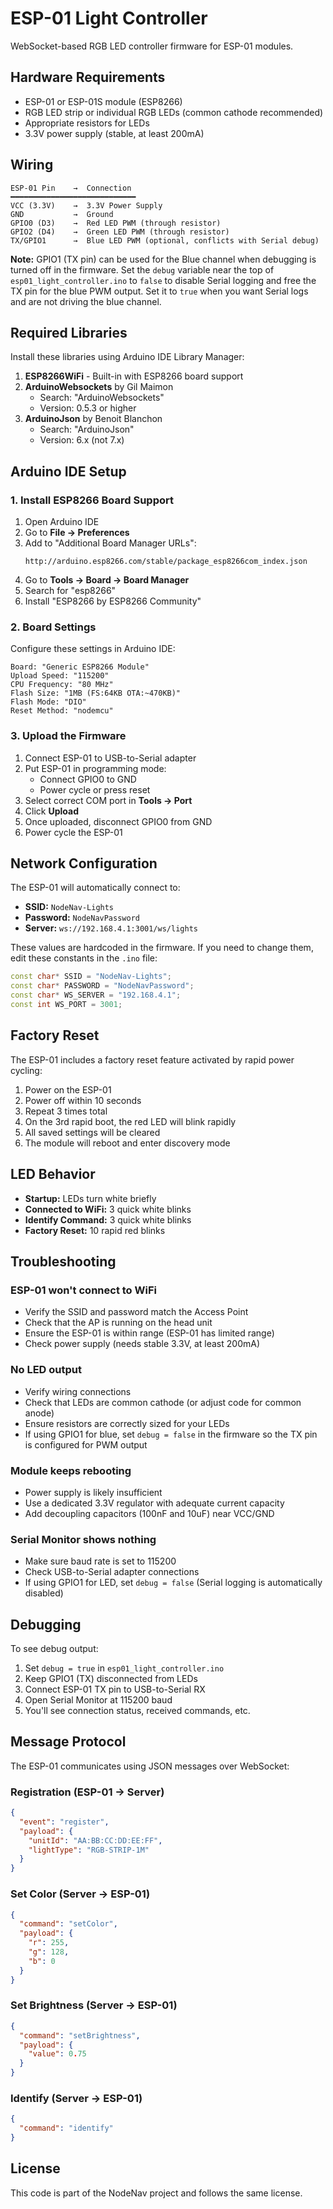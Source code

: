 # ESP-01 Light Controller

WebSocket-based RGB LED controller firmware for ESP-01 modules.

## Hardware Requirements

- ESP-01 or ESP-01S module (ESP8266)
- RGB LED strip or individual RGB LEDs (common cathode recommended)
- Appropriate resistors for LEDs
- 3.3V power supply (stable, at least 200mA)

## Wiring

```
ESP-01 Pin    →  Connection
━━━━━━━━━━━━━━━━━━━━━━━━━━━━
VCC (3.3V)    →  3.3V Power Supply
GND           →  Ground
GPIO0 (D3)    →  Red LED PWM (through resistor)
GPIO2 (D4)    →  Green LED PWM (through resistor)
TX/GPIO1      →  Blue LED PWM (optional, conflicts with Serial debug)
```

**Note:** GPIO1 (TX pin) can be used for the Blue channel when debugging is turned off in the firmware. Set the `debug` variable near the top of `esp01_light_controller.ino` to `false` to disable Serial logging and free the TX pin for the blue PWM output. Set it to `true` when you want Serial logs and are not driving the blue channel.

## Required Libraries

Install these libraries using Arduino IDE Library Manager:

1. **ESP8266WiFi** - Built-in with ESP8266 board support
2. **ArduinoWebsockets** by Gil Maimon
   - Search: "ArduinoWebsockets"
   - Version: 0.5.3 or higher
3. **ArduinoJson** by Benoit Blanchon
   - Search: "ArduinoJson"
   - Version: 6.x (not 7.x)

## Arduino IDE Setup

### 1. Install ESP8266 Board Support

1. Open Arduino IDE
2. Go to **File → Preferences**
3. Add to "Additional Board Manager URLs":
   ```
   http://arduino.esp8266.com/stable/package_esp8266com_index.json
   ```
4. Go to **Tools → Board → Board Manager**
5. Search for "esp8266"
6. Install "ESP8266 by ESP8266 Community"

### 2. Board Settings

Configure these settings in Arduino IDE:

```
Board: "Generic ESP8266 Module"
Upload Speed: "115200"
CPU Frequency: "80 MHz"
Flash Size: "1MB (FS:64KB OTA:~470KB)"
Flash Mode: "DIO"
Reset Method: "nodemcu"
```

### 3. Upload the Firmware

1. Connect ESP-01 to USB-to-Serial adapter
2. Put ESP-01 in programming mode:
   - Connect GPIO0 to GND
   - Power cycle or press reset
3. Select correct COM port in **Tools → Port**
4. Click **Upload**
5. Once uploaded, disconnect GPIO0 from GND
6. Power cycle the ESP-01

## Network Configuration

The ESP-01 will automatically connect to:

- **SSID:** `NodeNav-Lights`
- **Password:** `NodeNavPassword`
- **Server:** `ws://192.168.4.1:3001/ws/lights`

These values are hardcoded in the firmware. If you need to change them, edit these constants in the `.ino` file:

```cpp
const char* SSID = "NodeNav-Lights";
const char* PASSWORD = "NodeNavPassword";
const char* WS_SERVER = "192.168.4.1";
const int WS_PORT = 3001;
```

## Factory Reset

The ESP-01 includes a factory reset feature activated by rapid power cycling:

1. Power on the ESP-01
2. Power off within 10 seconds
3. Repeat 3 times total
4. On the 3rd rapid boot, the red LED will blink rapidly
5. All saved settings will be cleared
6. The module will reboot and enter discovery mode

## LED Behavior

- **Startup:** LEDs turn white briefly
- **Connected to WiFi:** 3 quick white blinks
- **Identify Command:** 3 quick white blinks
- **Factory Reset:** 10 rapid red blinks

## Troubleshooting

### ESP-01 won't connect to WiFi

- Verify the SSID and password match the Access Point
- Check that the AP is running on the head unit
- Ensure the ESP-01 is within range (ESP-01 has limited range)
- Check power supply (needs stable 3.3V, at least 200mA)

### No LED output

- Verify wiring connections
- Check that LEDs are common cathode (or adjust code for common anode)
- Ensure resistors are correctly sized for your LEDs
- If using GPIO1 for blue, set `debug = false` in the firmware so the TX pin is configured for PWM output

### Module keeps rebooting

- Power supply is likely insufficient
- Use a dedicated 3.3V regulator with adequate current capacity
- Add decoupling capacitors (100nF and 10uF) near VCC/GND

### Serial Monitor shows nothing

- Make sure baud rate is set to 115200
- Check USB-to-Serial adapter connections
- If using GPIO1 for LED, set `debug = false` (Serial logging is automatically disabled)

## Debugging

To see debug output:

1. Set `debug = true` in `esp01_light_controller.ino`
2. Keep GPIO1 (TX) disconnected from LEDs
3. Connect ESP-01 TX pin to USB-to-Serial RX
4. Open Serial Monitor at 115200 baud
5. You'll see connection status, received commands, etc.

## Message Protocol

The ESP-01 communicates using JSON messages over WebSocket:

### Registration (ESP-01 → Server)
```json
{
  "event": "register",
  "payload": {
    "unitId": "AA:BB:CC:DD:EE:FF",
    "lightType": "RGB-STRIP-1M"
  }
}
```

### Set Color (Server → ESP-01)
```json
{
  "command": "setColor",
  "payload": {
    "r": 255,
    "g": 128,
    "b": 0
  }
}
```

### Set Brightness (Server → ESP-01)
```json
{
  "command": "setBrightness",
  "payload": {
    "value": 0.75
  }
}
```

### Identify (Server → ESP-01)
```json
{
  "command": "identify"
}
```

## License

This code is part of the NodeNav project and follows the same license.

